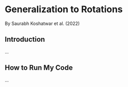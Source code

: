 # Generalization to Rotations

By Saurabh Koshatwar et al. (2022)

## Introduction

...


## How to Run My Code

...


